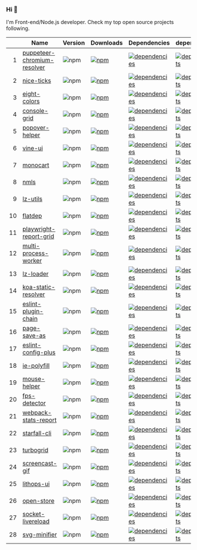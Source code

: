 ### Hi 👋

I'm Front-end/Node.js developer. Check my top open source projects following.

|  |Name                          |Version|Downloads|Dependencies|dependents
|-:|------------------------------|-------|---------|------------|----------
| 1|[puppeteer-chromium-resolver](https://github.com/cenfun/puppeteer-chromium-resolver)|![npm](https://img.shields.io/npm/v/puppeteer-chromium-resolver)|[![npm](https://img.shields.io/npm/dw/puppeteer-chromium-resolver)](https://www.npmjs.com/package/puppeteer-chromium-resolver)|[![dependencies](https://img.shields.io/librariesio/github/cenfun/puppeteer-chromium-resolver)](https://github.com/cenfun/puppeteer-chromium-resolver//network/dependencies)|[![dependents](https://img.shields.io/librariesio/dependents/npm/puppeteer-chromium-resolver)](https://github.com/cenfun/puppeteer-chromium-resolver//network/dependents)
| 2|[nice-ticks](https://github.com/cenfun/nice-ticks)|![npm](https://img.shields.io/npm/v/nice-ticks)|[![npm](https://img.shields.io/npm/dw/nice-ticks)](https://www.npmjs.com/package/nice-ticks)|[![dependencies](https://img.shields.io/librariesio/github/cenfun/nice-ticks)](https://github.com/cenfun/nice-ticks//network/dependencies)|[![dependents](https://img.shields.io/librariesio/dependents/npm/nice-ticks)](https://github.com/cenfun/nice-ticks//network/dependents)
| 3|[eight-colors](https://github.com/cenfun/eight-colors)|![npm](https://img.shields.io/npm/v/eight-colors)|[![npm](https://img.shields.io/npm/dw/eight-colors)](https://www.npmjs.com/package/eight-colors)|[![dependencies](https://img.shields.io/librariesio/github/cenfun/eight-colors)](https://github.com/cenfun/eight-colors//network/dependencies)|[![dependents](https://img.shields.io/librariesio/dependents/npm/eight-colors)](https://github.com/cenfun/eight-colors//network/dependents)
| 4|[console-grid](https://github.com/cenfun/console-grid)|![npm](https://img.shields.io/npm/v/console-grid)|[![npm](https://img.shields.io/npm/dw/console-grid)](https://www.npmjs.com/package/console-grid)|[![dependencies](https://img.shields.io/librariesio/github/cenfun/console-grid)](https://github.com/cenfun/console-grid//network/dependencies)|[![dependents](https://img.shields.io/librariesio/dependents/npm/console-grid)](https://github.com/cenfun/console-grid//network/dependents)
| 5|[popover-helper](https://github.com/cenfun/popover-helper)|![npm](https://img.shields.io/npm/v/popover-helper)|[![npm](https://img.shields.io/npm/dw/popover-helper)](https://www.npmjs.com/package/popover-helper)|[![dependencies](https://img.shields.io/librariesio/github/cenfun/popover-helper)](https://github.com/cenfun/popover-helper//network/dependencies)|[![dependents](https://img.shields.io/librariesio/dependents/npm/popover-helper)](https://github.com/cenfun/popover-helper//network/dependents)
| 6|[vine-ui](https://github.com/cenfun/vine-ui)|![npm](https://img.shields.io/npm/v/vine-ui)|[![npm](https://img.shields.io/npm/dw/vine-ui)](https://www.npmjs.com/package/vine-ui)|[![dependencies](https://img.shields.io/librariesio/github/cenfun/vine-ui)](https://github.com/cenfun/vine-ui//network/dependencies)|[![dependents](https://img.shields.io/librariesio/dependents/npm/vine-ui)](https://github.com/cenfun/vine-ui//network/dependents)
| 7|[monocart](https://github.com/cenfun/monocart)|![npm](https://img.shields.io/npm/v/monocart)|[![npm](https://img.shields.io/npm/dw/monocart)](https://www.npmjs.com/package/monocart)|[![dependencies](https://img.shields.io/librariesio/github/cenfun/monocart)](https://github.com/cenfun/monocart//network/dependencies)|[![dependents](https://img.shields.io/librariesio/dependents/npm/monocart)](https://github.com/cenfun/monocart//network/dependents)
| 8|[nmls](https://github.com/cenfun/nmls)|![npm](https://img.shields.io/npm/v/nmls)|[![npm](https://img.shields.io/npm/dw/nmls)](https://www.npmjs.com/package/nmls)|[![dependencies](https://img.shields.io/librariesio/github/cenfun/nmls)](https://github.com/cenfun/nmls//network/dependencies)|[![dependents](https://img.shields.io/librariesio/dependents/npm/nmls)](https://github.com/cenfun/nmls//network/dependents)
| 9|[lz-utils](https://github.com/cenfun/lz-utils)|![npm](https://img.shields.io/npm/v/lz-utils)|[![npm](https://img.shields.io/npm/dw/lz-utils)](https://www.npmjs.com/package/lz-utils)|[![dependencies](https://img.shields.io/librariesio/github/cenfun/lz-utils)](https://github.com/cenfun/lz-utils//network/dependencies)|[![dependents](https://img.shields.io/librariesio/dependents/npm/lz-utils)](https://github.com/cenfun/lz-utils//network/dependents)
|10|[flatdep](https://github.com/cenfun/flatdep)|![npm](https://img.shields.io/npm/v/flatdep)|[![npm](https://img.shields.io/npm/dw/flatdep)](https://www.npmjs.com/package/flatdep)|[![dependencies](https://img.shields.io/librariesio/github/cenfun/flatdep)](https://github.com/cenfun/flatdep//network/dependencies)|[![dependents](https://img.shields.io/librariesio/dependents/npm/flatdep)](https://github.com/cenfun/flatdep//network/dependents)
|11|[playwright-report-grid](https://github.com/cenfun/playwright-report-grid)|![npm](https://img.shields.io/npm/v/playwright-report-grid)|[![npm](https://img.shields.io/npm/dw/playwright-report-grid)](https://www.npmjs.com/package/playwright-report-grid)|[![dependencies](https://img.shields.io/librariesio/github/cenfun/playwright-report-grid)](https://github.com/cenfun/playwright-report-grid//network/dependencies)|[![dependents](https://img.shields.io/librariesio/dependents/npm/playwright-report-grid)](https://github.com/cenfun/playwright-report-grid//network/dependents)
|12|[multi-process-worker](https://github.com/cenfun/multi-process-worker)|![npm](https://img.shields.io/npm/v/multi-process-worker)|[![npm](https://img.shields.io/npm/dw/multi-process-worker)](https://www.npmjs.com/package/multi-process-worker)|[![dependencies](https://img.shields.io/librariesio/github/cenfun/multi-process-worker)](https://github.com/cenfun/multi-process-worker//network/dependencies)|[![dependents](https://img.shields.io/librariesio/dependents/npm/multi-process-worker)](https://github.com/cenfun/multi-process-worker//network/dependents)
|13|[lz-loader](https://github.com/cenfun/lz-loader)|![npm](https://img.shields.io/npm/v/lz-loader)|[![npm](https://img.shields.io/npm/dw/lz-loader)](https://www.npmjs.com/package/lz-loader)|[![dependencies](https://img.shields.io/librariesio/github/cenfun/lz-loader)](https://github.com/cenfun/lz-loader//network/dependencies)|[![dependents](https://img.shields.io/librariesio/dependents/npm/lz-loader)](https://github.com/cenfun/lz-loader//network/dependents)
|14|[koa-static-resolver](https://github.com/cenfun/koa-static-resolver)|![npm](https://img.shields.io/npm/v/koa-static-resolver)|[![npm](https://img.shields.io/npm/dw/koa-static-resolver)](https://www.npmjs.com/package/koa-static-resolver)|[![dependencies](https://img.shields.io/librariesio/github/cenfun/koa-static-resolver)](https://github.com/cenfun/koa-static-resolver//network/dependencies)|[![dependents](https://img.shields.io/librariesio/dependents/npm/koa-static-resolver)](https://github.com/cenfun/koa-static-resolver//network/dependents)
|15|[eslint-plugin-chain](https://github.com/cenfun/eslint-plugin-chain)|![npm](https://img.shields.io/npm/v/eslint-plugin-chain)|[![npm](https://img.shields.io/npm/dw/eslint-plugin-chain)](https://www.npmjs.com/package/eslint-plugin-chain)|[![dependencies](https://img.shields.io/librariesio/github/cenfun/eslint-plugin-chain)](https://github.com/cenfun/eslint-plugin-chain//network/dependencies)|[![dependents](https://img.shields.io/librariesio/dependents/npm/eslint-plugin-chain)](https://github.com/cenfun/eslint-plugin-chain//network/dependents)
|16|[page-save-as](https://github.com/cenfun/page-save-as)|![npm](https://img.shields.io/npm/v/page-save-as)|[![npm](https://img.shields.io/npm/dw/page-save-as)](https://www.npmjs.com/package/page-save-as)|[![dependencies](https://img.shields.io/librariesio/github/cenfun/page-save-as)](https://github.com/cenfun/page-save-as//network/dependencies)|[![dependents](https://img.shields.io/librariesio/dependents/npm/page-save-as)](https://github.com/cenfun/page-save-as//network/dependents)
|17|[eslint-config-plus](https://github.com/cenfun/eslint-config-plus)|![npm](https://img.shields.io/npm/v/eslint-config-plus)|[![npm](https://img.shields.io/npm/dw/eslint-config-plus)](https://www.npmjs.com/package/eslint-config-plus)|[![dependencies](https://img.shields.io/librariesio/github/cenfun/eslint-config-plus)](https://github.com/cenfun/eslint-config-plus//network/dependencies)|[![dependents](https://img.shields.io/librariesio/dependents/npm/eslint-config-plus)](https://github.com/cenfun/eslint-config-plus//network/dependents)
|18|[ie-polyfill](https://github.com/cenfun/ie-polyfill)|![npm](https://img.shields.io/npm/v/ie-polyfill)|[![npm](https://img.shields.io/npm/dw/ie-polyfill)](https://www.npmjs.com/package/ie-polyfill)|[![dependencies](https://img.shields.io/librariesio/github/cenfun/ie-polyfill)](https://github.com/cenfun/ie-polyfill//network/dependencies)|[![dependents](https://img.shields.io/librariesio/dependents/npm/ie-polyfill)](https://github.com/cenfun/ie-polyfill//network/dependents)
|19|[mouse-helper](https://github.com/cenfun/mouse-helper)|![npm](https://img.shields.io/npm/v/mouse-helper)|[![npm](https://img.shields.io/npm/dw/mouse-helper)](https://www.npmjs.com/package/mouse-helper)|[![dependencies](https://img.shields.io/librariesio/github/cenfun/mouse-helper)](https://github.com/cenfun/mouse-helper//network/dependencies)|[![dependents](https://img.shields.io/librariesio/dependents/npm/mouse-helper)](https://github.com/cenfun/mouse-helper//network/dependents)
|20|[fps-detector](https://github.com/cenfun/fps-detector)|![npm](https://img.shields.io/npm/v/fps-detector)|[![npm](https://img.shields.io/npm/dw/fps-detector)](https://www.npmjs.com/package/fps-detector)|[![dependencies](https://img.shields.io/librariesio/github/cenfun/fps-detector)](https://github.com/cenfun/fps-detector//network/dependencies)|[![dependents](https://img.shields.io/librariesio/dependents/npm/fps-detector)](https://github.com/cenfun/fps-detector//network/dependents)
|21|[webpack-stats-report](https://github.com/cenfun/webpack-stats-report)|![npm](https://img.shields.io/npm/v/webpack-stats-report)|[![npm](https://img.shields.io/npm/dw/webpack-stats-report)](https://www.npmjs.com/package/webpack-stats-report)|[![dependencies](https://img.shields.io/librariesio/github/cenfun/webpack-stats-report)](https://github.com/cenfun/webpack-stats-report//network/dependencies)|[![dependents](https://img.shields.io/librariesio/dependents/npm/webpack-stats-report)](https://github.com/cenfun/webpack-stats-report//network/dependents)
|22|[starfall-cli](https://github.com/cenfun/starfall-cli)|![npm](https://img.shields.io/npm/v/starfall-cli)|[![npm](https://img.shields.io/npm/dw/starfall-cli)](https://www.npmjs.com/package/starfall-cli)|[![dependencies](https://img.shields.io/librariesio/github/cenfun/starfall-cli)](https://github.com/cenfun/starfall-cli//network/dependencies)|[![dependents](https://img.shields.io/librariesio/dependents/npm/starfall-cli)](https://github.com/cenfun/starfall-cli//network/dependents)
|23|[turbogrid](https://github.com/cenfun/turbogrid)|![npm](https://img.shields.io/npm/v/turbogrid)|[![npm](https://img.shields.io/npm/dw/turbogrid)](https://www.npmjs.com/package/turbogrid)|[![dependencies](https://img.shields.io/librariesio/github/cenfun/turbogrid)](https://github.com/cenfun/turbogrid//network/dependencies)|[![dependents](https://img.shields.io/librariesio/dependents/npm/turbogrid)](https://github.com/cenfun/turbogrid//network/dependents)
|24|[screencast-gif](https://github.com/cenfun/screencast-gif)|![npm](https://img.shields.io/npm/v/screencast-gif)|[![npm](https://img.shields.io/npm/dw/screencast-gif)](https://www.npmjs.com/package/screencast-gif)|[![dependencies](https://img.shields.io/librariesio/github/cenfun/screencast-gif)](https://github.com/cenfun/screencast-gif//network/dependencies)|[![dependents](https://img.shields.io/librariesio/dependents/npm/screencast-gif)](https://github.com/cenfun/screencast-gif//network/dependents)
|25|[lithops-ui](https://github.com/cenfun/lithops-ui)|![npm](https://img.shields.io/npm/v/lithops-ui)|[![npm](https://img.shields.io/npm/dw/lithops-ui)](https://www.npmjs.com/package/lithops-ui)|[![dependencies](https://img.shields.io/librariesio/github/cenfun/lithops-ui)](https://github.com/cenfun/lithops-ui//network/dependencies)|[![dependents](https://img.shields.io/librariesio/dependents/npm/lithops-ui)](https://github.com/cenfun/lithops-ui//network/dependents)
|26|[open-store](https://github.com/cenfun/open-store)|![npm](https://img.shields.io/npm/v/open-store)|[![npm](https://img.shields.io/npm/dw/open-store)](https://www.npmjs.com/package/open-store)|[![dependencies](https://img.shields.io/librariesio/github/cenfun/open-store)](https://github.com/cenfun/open-store//network/dependencies)|[![dependents](https://img.shields.io/librariesio/dependents/npm/open-store)](https://github.com/cenfun/open-store//network/dependents)
|27|[socket-livereload](https://github.com/cenfun/socket-livereload)|![npm](https://img.shields.io/npm/v/socket-livereload)|[![npm](https://img.shields.io/npm/dw/socket-livereload)](https://www.npmjs.com/package/socket-livereload)|[![dependencies](https://img.shields.io/librariesio/github/cenfun/socket-livereload)](https://github.com/cenfun/socket-livereload//network/dependencies)|[![dependents](https://img.shields.io/librariesio/dependents/npm/socket-livereload)](https://github.com/cenfun/socket-livereload//network/dependents)
|28|[svg-minifier](https://github.com/cenfun/svg-minifier)|![npm](https://img.shields.io/npm/v/svg-minifier)|[![npm](https://img.shields.io/npm/dw/svg-minifier)](https://www.npmjs.com/package/svg-minifier)|[![dependencies](https://img.shields.io/librariesio/github/cenfun/svg-minifier)](https://github.com/cenfun/svg-minifier//network/dependencies)|[![dependents](https://img.shields.io/librariesio/dependents/npm/svg-minifier)](https://github.com/cenfun/svg-minifier//network/dependents)